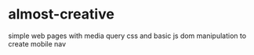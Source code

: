 # almost-creative
simple web pages with media query css and basic js dom manipulation to create mobile nav
